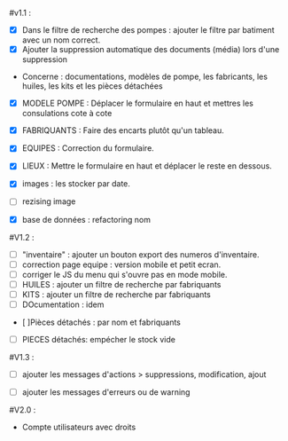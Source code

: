 #v1.1 : 
- [x] Dans le filtre de recherche des pompes : ajouter le filtre par batiment avec un nom correct. 
- [x] Ajouter la suppression automatique des documents (média) lors d'une suppression
- Concerne : documentations, modèles de pompe, les fabricants, les huiles, les kits et les pièces détachées
- [x] MODELE POMPE : Déplacer le formulaire en haut et mettres les consulations cote à cote 
- [x] FABRIQUANTS : Faire des encarts plutôt qu'un tableau.
- [x] EQUIPES : Correction du formulaire. 
- [x] LIEUX : Mettre le formulaire en haut et déplacer le reste en dessous.
- [x] images : les stocker par date.
- [ ] rezising image
- [x] base de données : refactoring nom 


#V1.2 :
- [ ] "inventaire" : ajouter un bouton export des numeros d'inventaire.
- [ ] correction page equipe : version mobile et petit ecran.
- [ ] corriger le JS du menu qui s'ouvre pas en mode mobile.
- [ ] HUILES : ajouter un filtre de recherche par fabriquants
- [ ] KITS : ajouter un filtre de recherche par fabriquants
- [ ] DOcumentation : idem
- [ ]Pièces détachés : par nom et fabriquants
- [ ] PIECES détachés: empécher le stock vide

#V1.3 : 
- [ ] ajouter les messages d'actions > suppressions, modification, ajout
- [ ] ajouter les messages d'erreurs ou de warning


#V2.0 :
- Compte utilisateurs avec droits